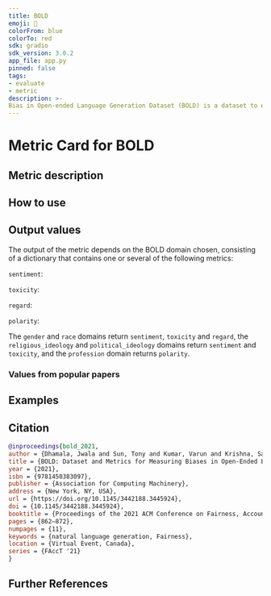 ```yaml
---
title: BOLD
emoji: 🤗
colorFrom: blue
colorTo: red
sdk: gradio
sdk_version: 3.0.2
app_file: app.py
pinned: false
tags:
- evaluate
- metric
description: >-
Bias in Open-ended Language Generation Dataset (BOLD) is a dataset to evaluate fairness  in open-ended language generation.
---
```


# Metric Card for BOLD

## Metric description


## How to use


## Output values

The output of the metric depends on the BOLD domain chosen, consisting of a dictionary that contains one or several of the following metrics:

`sentiment`:

`toxicity`:

`regard`:

`polarity`:

The `gender` and `race` domains return `sentiment`, `toxicity` and `regard`, the `religious_ideology` and `political_ideology` domains return `sentiment` and `toxicity`, and the `profession` domain returns `polarity`.


### Values from popular papers


## Examples

## Citation

```bibtex
@inproceedings{bold_2021,
author = {Dhamala, Jwala and Sun, Tony and Kumar, Varun and Krishna, Satyapriya and Pruksachatkun, Yada and Chang, Kai-Wei and Gupta, Rahul},
title = {BOLD: Dataset and Metrics for Measuring Biases in Open-Ended Language Generation},
year = {2021},
isbn = {9781450383097},
publisher = {Association for Computing Machinery},
address = {New York, NY, USA},
url = {https://doi.org/10.1145/3442188.3445924},
doi = {10.1145/3442188.3445924},
booktitle = {Proceedings of the 2021 ACM Conference on Fairness, Accountability, and Transparency},
pages = {862–872},
numpages = {11},
keywords = {natural language generation, Fairness},
location = {Virtual Event, Canada},
series = {FAccT '21}
}
```

## Further References
